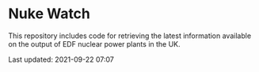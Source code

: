 # Nuke Watch

This repository includes code for retrieving the latest information available on the output of EDF nuclear power plants in the UK.

Last updated: 2021-09-22 07:07